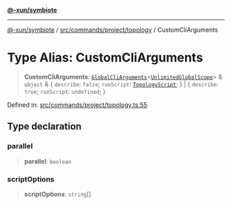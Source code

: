 [**@-xun/symbiote**](../../../../../README.md)

***

[@-xun/symbiote](../../../../../README.md) / [src/commands/project/topology](../README.md) / CustomCliArguments

# Type Alias: CustomCliArguments

> **CustomCliArguments**: [`GlobalCliArguments`](../../../../configure/type-aliases/GlobalCliArguments.md)\<[`UnlimitedGlobalScope`](../../../../configure/enumerations/UnlimitedGlobalScope.md)\> & `object` & \{ `describe`: `false`; `runScript`: [`TopologyScript`](../enumerations/TopologyScript.md); \} \| \{ `describe`: `true`; `runScript`: `undefined`; \}

Defined in: [src/commands/project/topology.ts:55](https://github.com/Xunnamius/symbiote/blob/450d03a1056a8788295047b24c95dce90c4543b9/src/commands/project/topology.ts#L55)

## Type declaration

### parallel

> **parallel**: `boolean`

### scriptOptions

> **scriptOptions**: `string`[]
